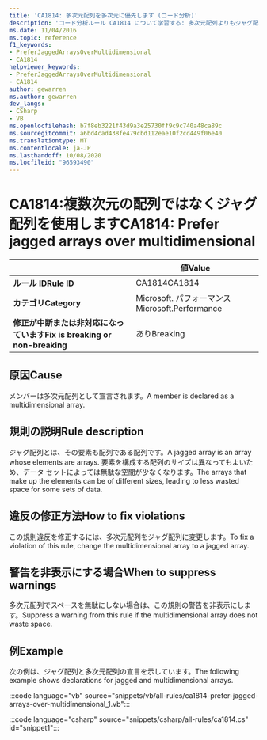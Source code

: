 ```yaml
---
title: 'CA1814: 多次元配列を多次元に優先します (コード分析)'
description: 'コード分析ルール CA1814 について学習する: 多次元配列よりもジャグ配列を優先する'
ms.date: 11/04/2016
ms.topic: reference
f1_keywords:
- PreferJaggedArraysOverMultidimensional
- CA1814
helpviewer_keywords:
- PreferJaggedArraysOverMultidimensional
- CA1814
author: gewarren
ms.author: gewarren
dev_langs:
- CSharp
- VB
ms.openlocfilehash: b7f8eb3221f43d9a3e25730ff9c9c740a48ca89c
ms.sourcegitcommit: a6bd4cad438fe479cbd112eae10f2cd449f06e40
ms.translationtype: MT
ms.contentlocale: ja-JP
ms.lasthandoff: 10/08/2020
ms.locfileid: "96593490"
---
```

# <a name="ca1814-prefer-jagged-arrays-over-multidimensional"></a><span data-ttu-id="7e05a-103">CA1814:複数次元の配列ではなくジャグ配列を使用します</span><span class="sxs-lookup"><span data-stu-id="7e05a-103">CA1814: Prefer jagged arrays over multidimensional</span></span>

| | <span data-ttu-id="7e05a-104">値</span><span class="sxs-lookup"><span data-stu-id="7e05a-104">Value</span></span> |
|-|-|
| <span data-ttu-id="7e05a-105">**ルール ID**</span><span class="sxs-lookup"><span data-stu-id="7e05a-105">**Rule ID**</span></span> |<span data-ttu-id="7e05a-106">CA1814</span><span class="sxs-lookup"><span data-stu-id="7e05a-106">CA1814</span></span>|
| <span data-ttu-id="7e05a-107">**カテゴリ**</span><span class="sxs-lookup"><span data-stu-id="7e05a-107">**Category**</span></span> |<span data-ttu-id="7e05a-108">Microsoft. パフォーマンス</span><span class="sxs-lookup"><span data-stu-id="7e05a-108">Microsoft.Performance</span></span>|
| <span data-ttu-id="7e05a-109">**修正が中断または非対応になっています**</span><span class="sxs-lookup"><span data-stu-id="7e05a-109">**Fix is breaking or non-breaking**</span></span> |<span data-ttu-id="7e05a-110">あり</span><span class="sxs-lookup"><span data-stu-id="7e05a-110">Breaking</span></span>|

## <a name="cause"></a><span data-ttu-id="7e05a-111">原因</span><span class="sxs-lookup"><span data-stu-id="7e05a-111">Cause</span></span>

<span data-ttu-id="7e05a-112">メンバーは多次元配列として宣言されます。</span><span class="sxs-lookup"><span data-stu-id="7e05a-112">A member is declared as a multidimensional array.</span></span>

## <a name="rule-description"></a><span data-ttu-id="7e05a-113">規則の説明</span><span class="sxs-lookup"><span data-stu-id="7e05a-113">Rule description</span></span>

<span data-ttu-id="7e05a-114">ジャグ配列とは、その要素も配列である配列です。</span><span class="sxs-lookup"><span data-stu-id="7e05a-114">A jagged array is an array whose elements are arrays.</span></span> <span data-ttu-id="7e05a-115">要素を構成する配列のサイズは異なってもよいため、データ セットによっては無駄な空間が少なくなります。</span><span class="sxs-lookup"><span data-stu-id="7e05a-115">The arrays that make up the elements can be of different sizes, leading to less wasted space for some sets of data.</span></span>

## <a name="how-to-fix-violations"></a><span data-ttu-id="7e05a-116">違反の修正方法</span><span class="sxs-lookup"><span data-stu-id="7e05a-116">How to fix violations</span></span>

<span data-ttu-id="7e05a-117">この規則違反を修正するには、多次元配列をジャグ配列に変更します。</span><span class="sxs-lookup"><span data-stu-id="7e05a-117">To fix a violation of this rule, change the multidimensional array to a jagged array.</span></span>

## <a name="when-to-suppress-warnings"></a><span data-ttu-id="7e05a-118">警告を非表示にする場合</span><span class="sxs-lookup"><span data-stu-id="7e05a-118">When to suppress warnings</span></span>

<span data-ttu-id="7e05a-119">多次元配列でスペースを無駄にしない場合は、この規則の警告を非表示にします。</span><span class="sxs-lookup"><span data-stu-id="7e05a-119">Suppress a warning from this rule if the multidimensional array does not waste space.</span></span>

## <a name="example"></a><span data-ttu-id="7e05a-120">例</span><span class="sxs-lookup"><span data-stu-id="7e05a-120">Example</span></span>

<span data-ttu-id="7e05a-121">次の例は、ジャグ配列と多次元配列の宣言を示しています。</span><span class="sxs-lookup"><span data-stu-id="7e05a-121">The following example shows declarations for jagged and multidimensional arrays.</span></span>

:::code language="vb" source="snippets/vb/all-rules/ca1814-prefer-jagged-arrays-over-multidimensional_1.vb":::

:::code language="csharp" source="snippets/csharp/all-rules/ca1814.cs" id="snippet1":::
